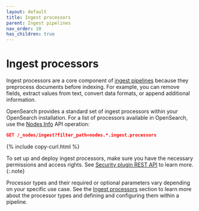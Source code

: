 ```yaml
---
layout: default
title: Ingest processors
parent: Ingest pipelines
nav_order: 10
has_children: true
---
```


# Ingest processors

Ingest processors are a core component of [ingest pipelines]({{site.url}}{{site.baseurl}}/api-reference/ingest-apis/ingest-pipelines/) because they preprocess documents before indexing. For example, you can remove fields, extract values from text, convert data formats, or append additional information.

OpenSearch provides a standard set of ingest processors within your OpenSearch installation. For a list of processors available in OpenSearch, use the [Nodes Info]({{site.url}}{{site.baseurl}}/api-reference/nodes-apis/nodes-info/) API operation:

```json
GET /_nodes/ingest?filter_path=nodes.*.ingest.processors
```
{% include copy-curl.html %}

To set up and deploy ingest processors, make sure you have the necessary permissions and access rights. See [Security plugin REST API]({{site.url}}{{site.baseurl}}/security/access-control/api/) to learn more.
{:.note}

Processor types and their required or optional parameters vary depending on your specific use case. See the [Ingest processors]({{site.url}}{{site.baseurl}}/api-reference/ingest-apis/ingest-processors/) section to learn more about the processor types and defining and configuring them within a pipeline.
